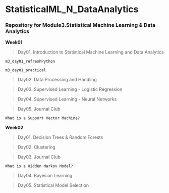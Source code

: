 # StatisticalML_N_DataAnalytics

### Repository for Module3.Statistical Machine Learning & Data Analytics

**Week01**

> Day01. Introduction to Statistical Machine Learning and Data Analytics

`m3_day01_refreshPython`

`m3_day01_practical`

> Day02. Data Processing and Handling

> Day03. Supervised Learning - Logistic Regression

> Day04. Supervised Learning - Neural Networks

> Day05. Journal Club

`What is a Support Vector Machine?`

**Week02**

> Day01. Decision Trees & Random Forests

> Day02. Clustering

> Day03. Journal Club

`What is a Hidden Markov Model?`

> Day04. Bayesian Learning

> Day05. Statistical Model Selection


